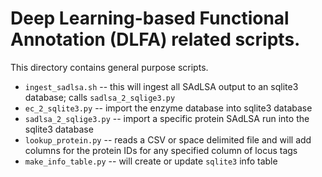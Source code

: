 # Deep Learning-based Functional Annotation (DLFA) related scripts.

This directory contains general purpose scripts.

* `ingest_sadlsa.sh` -- this will ingest all SAdLSA output to an sqlite3 
  database; calls `sadlsa_2_sqlige3.py`
* `ec_2_sqlite3.py` -- import the enzyme database into sqlite3 database
* `sadlsa_2_sqlige3.py` -- import a specific protein SAdLSA run into the 
  sqlite3 database
* `lookup_protein.py` -- reads a CSV or space delimited file and will add 
  columns for the protein IDs for any specified column of locus tags
* `make_info_table.py` -- will create or update `sqlite3` info table
